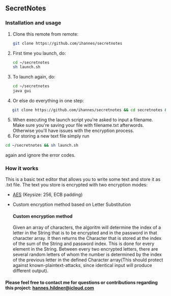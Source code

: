 ## SecretNotes

### Installation and usage
1. Clone this remote from remote:
    ```bash
    git clone https://github.com/ihannes/secretnotes
    ```
2. First time you launch, do:
    ```bash
    cd ~/secretnotes
    sh launch.sh
    ```
3. To launch again, do:
    ```bash
    cd ~/secretnotes
    java gui
    ```
4. Or else do everything in one step:
 ```bash
    git clone https://github.com/ihannes/secretnotes && cd secretnotes && sh launch.sh
 ```
5. When executing the launch script you're asked to input a filename. Make sure you're saving your file with filename.txt afterwords. Otherwise you'll have issues with the encryption process.
6. For storing a new text file simply run
 ```bash
cd ~/secretnotes && sh launch.sh
```
again and ignore the error codes.
### How it works
This is a basic text editor that allows you to write some text and store it as .txt file. The text you store is encrypted with two encryption modes:
- [AES](https://en.wikipedia.org/AES) (Keysize: 256, ECB padding)
- Custom encryption method based on Letter Substitution

    #### Custom encryption method
    Given an array of characters, the algoritm will determine the index of a letter in the String that is to be encrypted and in the password in that character array. It then returns the Character that is stored at the index of the sum of the String and password index. This is done for every element in the String. Between every two encrypted letters, there are several random letters of whom the number is determined by the index of the previous letter in the defined Character array(This should protect against known-plaintext-attacks, since identical input will produce different output).

#### Please feel free to contact me for questions or contributions regarding this project: hannes.hildner@icloud.com
